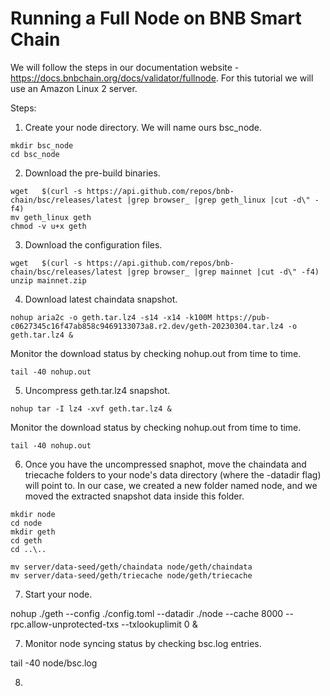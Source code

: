 # Running a Full Node on BNB Smart Chain

We will follow the steps in our documentation website - https://docs.bnbchain.org/docs/validator/fullnode.
For this tutorial we will use an Amazon Linux 2 server.


Steps:

1. Create your node directory. We will name ours bsc_node.

```
mkdir bsc_node
cd bsc_node
```


2. Download the pre-build binaries.

```
wget   $(curl -s https://api.github.com/repos/bnb-chain/bsc/releases/latest |grep browser_ |grep geth_linux |cut -d\" -f4)
mv geth_linux geth
chmod -v u+x geth
```

3. Download the configuration files.

```
wget   $(curl -s https://api.github.com/repos/bnb-chain/bsc/releases/latest |grep browser_ |grep mainnet |cut -d\" -f4)
unzip mainnet.zip
```

4. Download latest chaindata snapshot. 

```
nohup aria2c -o geth.tar.lz4 -s14 -x14 -k100M https://pub-c0627345c16f47ab858c9469133073a8.r2.dev/geth-20230304.tar.lz4 -o geth.tar.lz4 &
```

Monitor the download status by checking nohup.out from time to time.

```
tail -40 nohup.out
```

5. Uncompress geth.tar.lz4 snapshot. 

```
nohup tar -I lz4 -xvf geth.tar.lz4 &
```

Monitor the download status by checking nohup.out from time to time.

```
tail -40 nohup.out
```

6. Once you have the uncompressed snaphot, move the chaindata and triecache folders to your node's data directory (where the -datadir flag) will point to. In our case, we created a new folder named node, and we moved the extracted snapshot data inside this folder.

```
mkdir node
cd node
mkdir geth
cd geth
cd ..\..
```

```
mv server/data-seed/geth/chaindata node/geth/chaindata
mv server/data-seed/geth/triecache node/geth/triecache
```


7. Start your node.

nohup ./geth --config ./config.toml --datadir ./node  --cache 8000 --rpc.allow-unprotected-txs --txlookuplimit 0 &


7. Monitor node syncing status by checking bsc.log entries. 

tail -40 node/bsc.log

8. 


